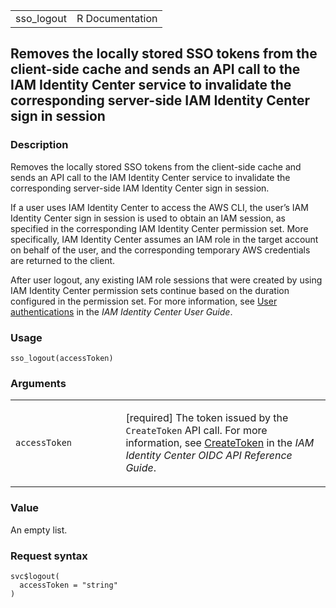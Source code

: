 <table style="width: 100%;">
<tbody>
<tr class="odd">
<td>sso_logout</td>
<td style="text-align: right;">R Documentation</td>
</tr>
</tbody>
</table>

## Removes the locally stored SSO tokens from the client-side cache and sends an API call to the IAM Identity Center service to invalidate the corresponding server-side IAM Identity Center sign in session

### Description

Removes the locally stored SSO tokens from the client-side cache and
sends an API call to the IAM Identity Center service to invalidate the
corresponding server-side IAM Identity Center sign in session.

If a user uses IAM Identity Center to access the AWS CLI, the user’s IAM
Identity Center sign in session is used to obtain an IAM session, as
specified in the corresponding IAM Identity Center permission set. More
specifically, IAM Identity Center assumes an IAM role in the target
account on behalf of the user, and the corresponding temporary AWS
credentials are returned to the client.

After user logout, any existing IAM role sessions that were created by
using IAM Identity Center permission sets continue based on the duration
configured in the permission set. For more information, see [User
authentications](https://docs.aws.amazon.com/singlesignon/latest/userguide/authconcept.html)
in the *IAM Identity Center User Guide*.

### Usage

    sso_logout(accessToken)

### Arguments

<table>
<colgroup>
<col style="width: 35%" />
<col style="width: 65%" />
</colgroup>
<tbody>
<tr class="odd">
<td><code id="sso_logout_:_accessToken">accessToken</code></td>
<td><p>[required] The token issued by the <code>CreateToken</code> API
call. For more information, see <a
href="https://docs.aws.amazon.com/singlesignon/latest/OIDCAPIReference/API_CreateToken.html">CreateToken</a>
in the <em>IAM Identity Center OIDC API Reference Guide</em>.</p></td>
</tr>
</tbody>
</table>

### Value

An empty list.

### Request syntax

    svc$logout(
      accessToken = "string"
    )
